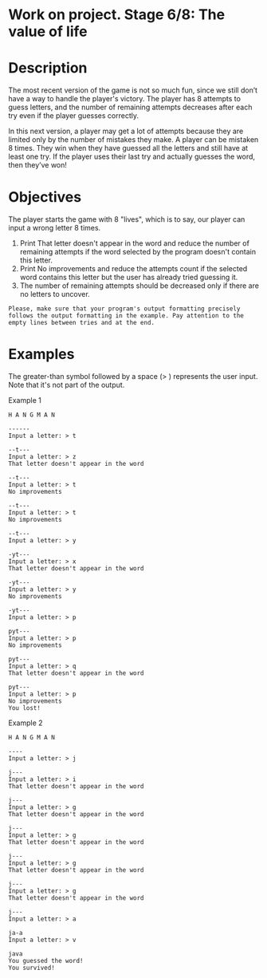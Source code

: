 # Work on project. Stage 6/8: The value of life

# Description

The most recent version of the game is not so much fun, since we still don’t have a way to handle the player's victory. The player has 8 attempts to guess letters, and the number of remaining attempts decreases after each try even if the player guesses correctly.

In this next version, a player may get a lot of attempts because they are limited only by the number of mistakes they make. A player can be mistaken 8 times. They win when they have guessed all the letters and still have at least one try. If the player uses their last try and actually guesses the word, then they’ve won!

# Objectives

The player starts the game with 8 "lives", which is to say, our player can input a wrong letter 8 times.

   1. Print That letter doesn't appear in the word and reduce the number of remaining attempts if the word selected by the program doesn't contain this letter.
   2. Print No improvements and reduce the attempts count if the selected word contains this letter but the user has already tried guessing it.
   3. The number of remaining attempts should be decreased only if there are no letters to uncover.

```
Please, make sure that your program's output formatting precisely follows the output formatting in the example. Pay attention to the empty lines between tries and at the end.
```
  
# Examples

The greater-than symbol followed by a space (> ) represents the user input. Note that it's not part of the output.

Example 1
```
H A N G M A N

------
Input a letter: > t

--t---
Input a letter: > z
That letter doesn't appear in the word

--t---
Input a letter: > t
No improvements

--t---
Input a letter: > t
No improvements

--t---
Input a letter: > y

-yt---
Input a letter: > x
That letter doesn't appear in the word

-yt---
Input a letter: > y
No improvements

-yt---
Input a letter: > p

pyt---
Input a letter: > p
No improvements

pyt---
Input a letter: > q
That letter doesn't appear in the word

pyt---
Input a letter: > p
No improvements
You lost!
```
Example 2
```
H A N G M A N

----
Input a letter: > j

j---
Input a letter: > i
That letter doesn't appear in the word

j---
Input a letter: > g
That letter doesn't appear in the word

j---
Input a letter: > g
That letter doesn't appear in the word

j---
Input a letter: > g
That letter doesn't appear in the word

j---
Input a letter: > g
That letter doesn't appear in the word

j---
Input a letter: > a

ja-a
Input a letter: > v

java
You guessed the word!
You survived!
```
